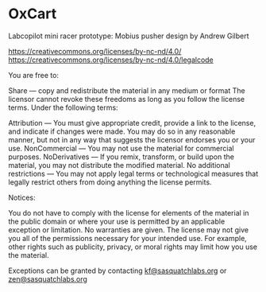 # OxCart
Labcopilot mini racer prototype: Mobius pusher
design by Andrew Gilbert 

https://creativecommons.org/licenses/by-nc-nd/4.0/
https://creativecommons.org/licenses/by-nc-nd/4.0/legalcode

You are free to:

Share — copy and redistribute the material in any medium or format
The licensor cannot revoke these freedoms as long as you follow the license terms.
Under the following terms:

Attribution — You must give appropriate credit, provide a link to the license, and indicate if changes were made. You may do so in any reasonable manner, but not in any way that suggests the licensor endorses you or your use.
NonCommercial — You may not use the material for commercial purposes.
NoDerivatives — If you remix, transform, or build upon the material, you may not distribute the modified material.
No additional restrictions — You may not apply legal terms or technological measures that legally restrict others from doing anything the license permits.

Notices:

You do not have to comply with the license for elements of the material in the public domain or where your use is permitted by an applicable exception or limitation.
No warranties are given. The license may not give you all of the permissions necessary for your intended use. For example, other rights such as publicity, privacy, or moral rights may limit how you use the material.

Exceptions can be granted by contacting kf@sasquatchlabs.org or zen@sasquatchlabs.org



